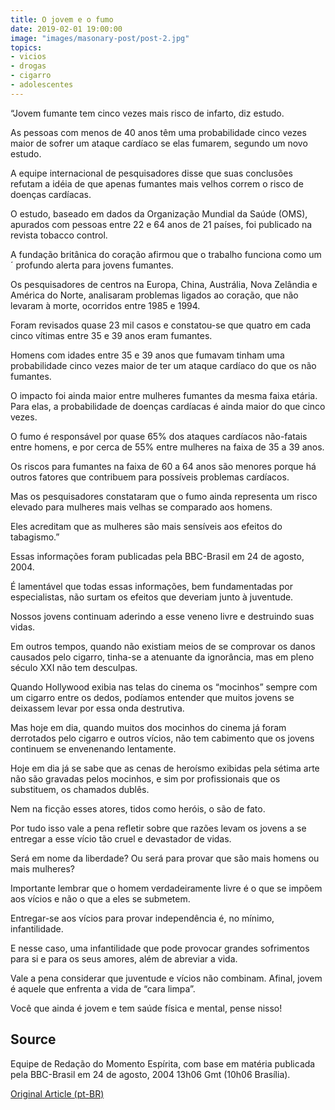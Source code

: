 ```yaml
---
title: O jovem e o fumo
date: 2019-02-01 19:00:00
image: "images/masonary-post/post-2.jpg"
topics: 
- vicios
- drogas
- cigarro
- adolescentes
---
```


“Jovem fumante tem cinco vezes mais risco de infarto, diz estudo.

As pessoas com menos de 40 anos têm uma probabilidade cinco vezes maior de 
sofrer um ataque cardíaco se elas fumarem, segundo um novo estudo.

A equipe internacional de pesquisadores disse que suas conclusões refutam a 
idéia de que apenas fumantes mais velhos correm o risco de doenças cardíacas.

O estudo, baseado em dados da Organização Mundial da Saúde (OMS), apurados com 
pessoas entre 22 e 64 anos de 21 países, foi publicado na revista tobacco
control.

A fundação britânica do coração afirmou que o trabalho funciona como um ´
profundo alerta para jovens fumantes.

Os pesquisadores de centros na Europa, China, Austrália, Nova Zelândia e
América do Norte, analisaram problemas ligados ao coração, que não levaram à 
morte, ocorridos entre 1985 e 1994.

Foram revisados quase 23 mil casos e constatou-se que quatro em cada cinco 
vítimas entre 35 e 39 anos eram fumantes.

Homens com idades entre 35 e 39 anos que fumavam tinham uma probabilidade cinco
vezes maior de ter um ataque cardíaco do que os não fumantes.

O impacto foi ainda maior entre mulheres fumantes da mesma faixa etária. Para 
elas, a probabilidade de doenças cardíacas é ainda maior do que cinco vezes.

O fumo é responsável por quase 65% dos ataques cardíacos não-fatais entre 
homens, e por cerca de 55% entre mulheres na faixa de 35 a 39 anos.

Os riscos para fumantes na faixa de 60 a 64 anos são menores porque há outros 
fatores que contribuem para possíveis problemas cardíacos.

Mas os pesquisadores constataram que o fumo ainda representa um risco elevado 
para mulheres mais velhas se comparado aos homens.

Eles acreditam que as mulheres são mais sensíveis aos efeitos do tabagismo.”

Essas informações foram publicadas pela BBC-Brasil em 24 de agosto, 2004.

É lamentável que todas essas informações, bem fundamentadas por especialistas, 
não surtam os efeitos que deveriam junto à juventude.

Nossos jovens continuam aderindo a esse veneno livre e destruindo suas vidas.

Em outros tempos, quando não existiam meios de se comprovar os danos causados 
pelo cigarro, tinha-se a atenuante da ignorância, mas em pleno século XXI não
tem desculpas.

Quando Hollywood exibia nas telas do cinema os “mocinhos” sempre com um cigarro
entre os dedos, podíamos entender que muitos jovens se deixassem levar por essa
onda destrutiva.

Mas hoje em dia, quando muitos dos mocinhos do cinema já foram derrotados pelo 
cigarro e outros vícios, não tem cabimento que os jovens continuem se
envenenando lentamente.

Hoje em dia já se sabe que as cenas de heroísmo exibidas pela sétima arte não 
são gravadas pelos mocinhos, e sim por profissionais que os substituem, os
chamados dublês.

Nem na ficção esses atores, tidos como heróis, o são de fato.

Por tudo isso vale a pena refletir sobre que razões levam os jovens a se 
entregar a esse vício tão cruel e devastador de vidas.

Será em nome da liberdade? Ou será para provar que são mais homens ou mais 
mulheres?

Importante lembrar que o homem verdadeiramente livre é o que se impõem aos 
vícios e não o que a eles se submetem.

Entregar-se aos vícios para provar independência é, no mínimo, infantilidade.

E nesse caso, uma infantilidade que pode provocar grandes sofrimentos para si e
para os seus amores, além de abreviar a vida.

Vale a pena considerar que juventude e vícios não combinam. Afinal, jovem é 
aquele que enfrenta a vida de “cara limpa”.

Você que ainda é jovem e tem saúde física e mental, pense nisso!

## Source
Equipe de Redação do Momento Espírita, com base em matéria publicada pela
BBC-Brasil em 24 de agosto, 2004 13h06 Gmt (10h06 Brasília).


[Original Article (pt-BR)](http://momento.com.br/pt/ler_texto.php?id=1146)
